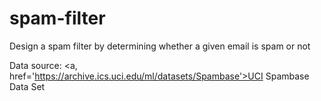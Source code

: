 spam-filter
===========

Design a spam filter by determining whether a given email is spam or not

Data source: <a, href='https://archive.ics.uci.edu/ml/datasets/Spambase'>UCI Spambase Data Set</a>
